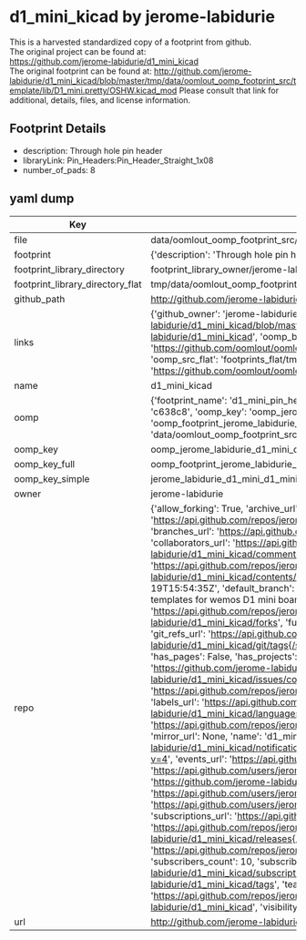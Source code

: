 # d1_mini_kicad by jerome-labidurie  
This is a harvested standardized copy of a footprint from github.  
The original project can be found at:  
https://github.com/jerome-labidurie/d1_mini_kicad  
The original footprint can be found at:
http://github.com/jerome-labidurie/d1_mini_kicad/blob/master/tmp/data/oomlout_oomp_footprint_src/template/lib/D1_mini.pretty/OSHW.kicad_mod
Please consult that link for additional, details, files, and license information.  
## Footprint Details
* description: Through hole pin header  
* libraryLink: Pin_Headers:Pin_Header_Straight_1x08  
* number_of_pads: 8  
## yaml dump  
| Key | Value |  
| --- | --- |  
| file | data/oomlout_oomp_footprint_src/d1_mini_kicad/template/lib/D1_mini.pretty/D1_mini_Pin_Header.kicad_mod |  
| footprint | {'description': 'Through hole pin header', 'libraryLink': 'Pin_Headers:Pin_Header_Straight_1x08', 'number_of_pads': 8} |  
| footprint_library_directory | footprint_library_owner/jerome-labidurie_d1_mini_kicad |  
| footprint_library_directory_flat | tmp/data/oomlout_oomp_footprint_src/footprints_flat/jerome_labidurie_d1_mini_d1_mini_pin_header/working |  
| github_path | http://github.com/jerome-labidurie/d1_mini_kicad/blob/master/tmp/data/oomlout_oomp_footprint_src/template/lib/D1_mini.pretty/D1_mini_Pin_Header.kicad_mod |  
| links | {'github_owner': 'jerome-labidurie', 'github_repo_name': 'd1_mini_kicad', 'github_src': 'http://github.com/jerome-labidurie/d1_mini_kicad/blob/master/tmp/data/oomlout_oomp_footprint_src/template/lib/D1_mini.pretty/OSHW.kicad_mod', 'github_src_repo': 'https://github.com/jerome-labidurie/d1_mini_kicad', 'oomp_bot': 'tmp/data/oomlout_oomp_footprint_src/footprints/jerome_labidurie_d1_mini_d1_mini_pin_header/working', 'oomp_bot_github': 'https://github.com/oomlout/oomlout_oomp_footprint_bot/tree/main/tmp/data/oomlout_oomp_footprint_src/footprints/jerome_labidurie_d1_mini_d1_mini_pin_header/working', 'oomp_src_flat': 'footprints_flat/tmp/data/oomlout_oomp_footprint_src/footprints_flat/jerome_labidurie_d1_mini_d1_mini_pin_header/working', 'oomp_src_flat_github': 'https://github.com/oomlout/oomlout_oomp_footprint_src/tree/main/tmp/data/oomlout_oomp_footprint_src/footprints_flat/jerome_labidurie_d1_mini_d1_mini_pin_header/working'} |  
| name | d1_mini_kicad |  
| oomp | {'footprint_name': 'd1_mini_pin_header', 'library_name': 'd1_mini', 'md5': 'c638c86dc06a6d8c4ba56f54508b2f02', 'md5_10': 'c638c86dc0', 'md5_5': 'c638c', 'md5_6': 'c638c8', 'oomp_key': 'oomp_jerome_labidurie_d1_mini_d1_mini_pin_header', 'oomp_key_extra': 'oomp_footprint_jerome_labidurie_d1_mini_d1_mini_pin_header', 'oomp_key_full': 'oomp_footprint_jerome_labidurie_d1_mini_d1_mini_pin_header_c638c8', 'oomp_key_simple': 'jerome_labidurie_d1_mini_d1_mini_pin_header', 'original_filename': 'data/oomlout_oomp_footprint_src/d1_mini_kicad/template/lib/D1_mini.pretty/D1_mini_Pin_Header.kicad_mod', 'owner_name': 'jerome_labidurie'} |  
| oomp_key | oomp_jerome_labidurie_d1_mini_d1_mini_pin_header |  
| oomp_key_full | oomp_footprint_jerome_labidurie_d1_mini_d1_mini_pin_header |  
| oomp_key_simple | jerome_labidurie_d1_mini_d1_mini_pin_header |  
| owner | jerome-labidurie |  
| repo | {'allow_forking': True, 'archive_url': 'https://api.github.com/repos/jerome-labidurie/d1_mini_kicad/{archive_format}{/ref}', 'archived': False, 'assignees_url': 'https://api.github.com/repos/jerome-labidurie/d1_mini_kicad/assignees{/user}', 'blobs_url': 'https://api.github.com/repos/jerome-labidurie/d1_mini_kicad/git/blobs{/sha}', 'branches_url': 'https://api.github.com/repos/jerome-labidurie/d1_mini_kicad/branches{/branch}', 'clone_url': 'https://github.com/jerome-labidurie/d1_mini_kicad.git', 'collaborators_url': 'https://api.github.com/repos/jerome-labidurie/d1_mini_kicad/collaborators{/collaborator}', 'comments_url': 'https://api.github.com/repos/jerome-labidurie/d1_mini_kicad/comments{/number}', 'commits_url': 'https://api.github.com/repos/jerome-labidurie/d1_mini_kicad/commits{/sha}', 'compare_url': 'https://api.github.com/repos/jerome-labidurie/d1_mini_kicad/compare/{base}...{head}', 'contents_url': 'https://api.github.com/repos/jerome-labidurie/d1_mini_kicad/contents/{+path}', 'contributors_url': 'https://api.github.com/repos/jerome-labidurie/d1_mini_kicad/contributors', 'created_at': '2016-06-19T15:54:35Z', 'default_branch': 'master', 'deployments_url': 'https://api.github.com/repos/jerome-labidurie/d1_mini_kicad/deployments', 'description': 'Kicad footrpints and templates for wemos D1 mini board', 'disabled': False, 'downloads_url': 'https://api.github.com/repos/jerome-labidurie/d1_mini_kicad/downloads', 'events_url': 'https://api.github.com/repos/jerome-labidurie/d1_mini_kicad/events', 'fork': False, 'forks': 18, 'forks_count': 18, 'forks_url': 'https://api.github.com/repos/jerome-labidurie/d1_mini_kicad/forks', 'full_name': 'jerome-labidurie/d1_mini_kicad', 'git_commits_url': 'https://api.github.com/repos/jerome-labidurie/d1_mini_kicad/git/commits{/sha}', 'git_refs_url': 'https://api.github.com/repos/jerome-labidurie/d1_mini_kicad/git/refs{/sha}', 'git_tags_url': 'https://api.github.com/repos/jerome-labidurie/d1_mini_kicad/git/tags{/sha}', 'git_url': 'git://github.com/jerome-labidurie/d1_mini_kicad.git', 'has_discussions': False, 'has_downloads': True, 'has_issues': True, 'has_pages': False, 'has_projects': True, 'has_wiki': True, 'homepage': None, 'hooks_url': 'https://api.github.com/repos/jerome-labidurie/d1_mini_kicad/hooks', 'html_url': 'https://github.com/jerome-labidurie/d1_mini_kicad', 'id': 61487898, 'is_template': False, 'issue_comment_url': 'https://api.github.com/repos/jerome-labidurie/d1_mini_kicad/issues/comments{/number}', 'issue_events_url': 'https://api.github.com/repos/jerome-labidurie/d1_mini_kicad/issues/events{/number}', 'issues_url': 'https://api.github.com/repos/jerome-labidurie/d1_mini_kicad/issues{/number}', 'keys_url': 'https://api.github.com/repos/jerome-labidurie/d1_mini_kicad/keys{/key_id}', 'labels_url': 'https://api.github.com/repos/jerome-labidurie/d1_mini_kicad/labels{/name}', 'language': 'HTML', 'languages_url': 'https://api.github.com/repos/jerome-labidurie/d1_mini_kicad/languages', 'license': {'key': 'other', 'name': 'Other', 'node_id': 'MDc6TGljZW5zZTA=', 'spdx_id': 'NOASSERTION', 'url': None}, 'merges_url': 'https://api.github.com/repos/jerome-labidurie/d1_mini_kicad/merges', 'milestones_url': 'https://api.github.com/repos/jerome-labidurie/d1_mini_kicad/milestones{/number}', 'mirror_url': None, 'name': 'd1_mini_kicad', 'network_count': 18, 'node_id': 'MDEwOlJlcG9zaXRvcnk2MTQ4Nzg5OA==', 'notifications_url': 'https://api.github.com/repos/jerome-labidurie/d1_mini_kicad/notifications{?since,all,participating}', 'open_issues': 1, 'open_issues_count': 1, 'owner': {'avatar_url': 'https://avatars.githubusercontent.com/u/3443155?v=4', 'events_url': 'https://api.github.com/users/jerome-labidurie/events{/privacy}', 'followers_url': 'https://api.github.com/users/jerome-labidurie/followers', 'following_url': 'https://api.github.com/users/jerome-labidurie/following{/other_user}', 'gists_url': 'https://api.github.com/users/jerome-labidurie/gists{/gist_id}', 'gravatar_id': '', 'html_url': 'https://github.com/jerome-labidurie', 'id': 3443155, 'login': 'jerome-labidurie', 'node_id': 'MDQ6VXNlcjM0NDMxNTU=', 'organizations_url': 'https://api.github.com/users/jerome-labidurie/orgs', 'received_events_url': 'https://api.github.com/users/jerome-labidurie/received_events', 'repos_url': 'https://api.github.com/users/jerome-labidurie/repos', 'site_admin': False, 'starred_url': 'https://api.github.com/users/jerome-labidurie/starred{/owner}{/repo}', 'subscriptions_url': 'https://api.github.com/users/jerome-labidurie/subscriptions', 'type': 'User', 'url': 'https://api.github.com/users/jerome-labidurie'}, 'private': False, 'pulls_url': 'https://api.github.com/repos/jerome-labidurie/d1_mini_kicad/pulls{/number}', 'pushed_at': '2021-06-21T07:20:55Z', 'releases_url': 'https://api.github.com/repos/jerome-labidurie/d1_mini_kicad/releases{/id}', 'size': 456, 'ssh_url': 'git@github.com:jerome-labidurie/d1_mini_kicad.git', 'stargazers_count': 76, 'stargazers_url': 'https://api.github.com/repos/jerome-labidurie/d1_mini_kicad/stargazers', 'statuses_url': 'https://api.github.com/repos/jerome-labidurie/d1_mini_kicad/statuses/{sha}', 'subscribers_count': 10, 'subscribers_url': 'https://api.github.com/repos/jerome-labidurie/d1_mini_kicad/subscribers', 'subscription_url': 'https://api.github.com/repos/jerome-labidurie/d1_mini_kicad/subscription', 'svn_url': 'https://github.com/jerome-labidurie/d1_mini_kicad', 'tags_url': 'https://api.github.com/repos/jerome-labidurie/d1_mini_kicad/tags', 'teams_url': 'https://api.github.com/repos/jerome-labidurie/d1_mini_kicad/teams', 'temp_clone_token': None, 'topics': [], 'trees_url': 'https://api.github.com/repos/jerome-labidurie/d1_mini_kicad/git/trees{/sha}', 'updated_at': '2023-08-25T23:17:20Z', 'url': 'https://api.github.com/repos/jerome-labidurie/d1_mini_kicad', 'visibility': 'public', 'watchers': 76, 'watchers_count': 76, 'web_commit_signoff_required': False} |  
| url | http://github.com/jerome-labidurie/d1_mini_kicad |  

